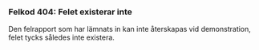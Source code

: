 ### Felkod 404: Felet existerar inte
Den felrapport som har lämnats in kan inte återskapas vid demonstration, felet tycks således inte existera.
